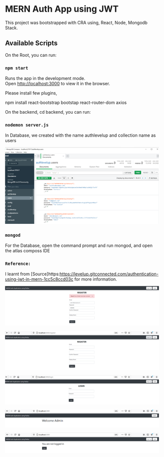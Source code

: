 # MERN Auth App using JWT 

This project was bootstrapped with CRA using, React, Node, Mongodb Stack.

## Available Scripts

On the Root, you can run:

### `npm start`

Runs the app in the development mode.\
Open [http://localhost:3000](http://localhost:3000) to view it in the browser.

Please install few plugins,

npm install react-bootstrap bootstap react-router-dom axios

On the backend, cd backend, you can run:

### `nodemon server.js`

In Database, we created with the name authlevelup and collection name as users

![database](https://github.com/HSarfaraz/MERN-Auth-jwt/blob/main/database.png)

### `mongod`

For the Database, open the command prompt and run mongod, and open the atlas composs IDE 

### `Reference:`

I learnt from [Source]https:https://levelup.gitconnected.com/authentication-using-jwt-in-mern-1cc5c8ccd03c for more information.


![error](https://github.com/HSarfaraz/MERN-Auth-jwt/blob/main//error.png)

![signup](https://github.com/HSarfaraz/MERN-Auth-jwt/blob/main/signup.png)

![login](https://github.com/HSarfaraz/MERN-Auth-jwt/blob/main/login.png)

![logout](https://github.com/HSarfaraz/MERN-Auth-jwt/blob/main/logout.png)

![Afterlogout](https://github.com/HSarfaraz/MERN-Auth-jwt/blob/main/afterlogout.png)
